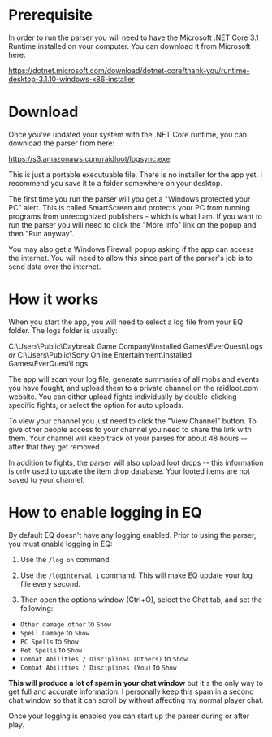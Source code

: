 # Prerequisite

In order to run the parser you will need to have the Microsoft .NET Core 3.1 Runtime installed on your computer. You can download it from Microsoft here:

https://dotnet.microsoft.com/download/dotnet-core/thank-you/runtime-desktop-3.1.10-windows-x86-installer

# Download

Once you've updated your system with the .NET Core runtime, you can download the parser from here:

https://s3.amazonaws.com/raidloot/logsync.exe

This is just a portable executuable file. There is no installer for the app yet. I recommend you save it to a folder somewhere on your desktop.

The first time you run the parser will you get a "Windows protected your PC" alert. This is called SmartScreen and protects your PC from running programs from unrecognized publishers - which is what I am. If you want to run the parser you will need to click the "More Info" link on the popup and then "Run anyway".

You may also get a Windows Firewall popup asking if the app can access the internet. You will need to allow this since part of the parser's job is to send data over the internet.

# How it works

When you start the app, you will need to select a log file from your EQ folder. The logs folder is usually:

C:\Users\Public\Daybreak Game Company\Installed Games\EverQuest\Logs *or*
C:\Users\Public\Sony Online Entertainment\Installed Games\EverQuest\Logs

The app will scan your log file, generate summaries of all mobs and events you have fought, and upload them to a private channel on the raidloot.com website. You can either upload fights individually by double-clicking specific fights, or select the option for auto uploads.

To view your channel you just need to click the "View Channel" button. To give other people access to your channel you need to share the link with them. Your channel will keep track of your parses for about 48 hours -- after that they get removed.

In addition to fights, the parser will also upload loot drops -- this information is only used to update the item drop database. Your looted items are not saved to your channel.



# How to enable logging in EQ

By default EQ doesn't have any logging enabled. Prior to using the parser, you must enable logging in EQ:

1. Use the `/log on` command.

2. Use the `/loginterval 1` command. This will make EQ update your log file every second.

3. Then open the options window (Ctrl+O), select the Chat tab, and set the following:

-   `Other damage other` to `Show`
-   `Spell Damage` to `Show`
-   `PC Spells` to `Show`
-   `Pet Spells` to `Show`
-   `Combat Abilities / Disciplines (Others)` to `Show`
-   `Combat Abilities / Disciplines (You)` to `Show`

**This will produce a lot of spam in your chat window** but it's the only way to get full and accurate information. I personally keep this spam in a second chat window so that it can scroll by without affecting my normal player chat.

Once your logging is enabled you can start up the parser during or after play.

